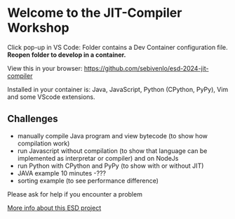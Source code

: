 # Welcome to the JIT-Compiler Workshop

Click pop-up in VS Code: Folder contains a Dev Container configuration file. **Reopen folder to develop in a container.**

View this in your browser: https://github.com/sebivenlo/esd-2024-jit-compiler

Installed in your container is: Java, JavaScript, Python (CPython, PyPy), Vim and some VScode extensions.

## Challenges
- manually compile Java program and view bytecode (to show how compilation work)
- run Javascript without compilation (to show that language can be implemented as interpretar or compiler) and on NodeJs
- run Python with CPython and PyPy (to show with or without JIT)
- JAVA example 10 minutes -???
- sorting example (to see performance difference)


Please ask for help if you encounter a problem


[More info about this ESD project](introduction.md)